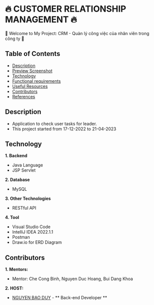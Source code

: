 # :fire: CUSTOMER RELATIONSHIP MANAGEMENT :fire:
:wave: Welcome to My Project: CRM - Quản lý công việc của nhân viên trong công ty :wave:

## Table of Contents
- [Description](#description)
- [Preview Screenshot](#preview-screenshot)
- [Technology](#technology)
- [Functional requirements](#functional-requirements)
- [Useful Resources](#useful-resources)
- [Contributors](#contributors)
- [References](#references)

## Description
- Application to check user tasks for leader.
- This project started from 17-12-2022 to 21-04-2023

## Technology

**1. Backend**
  - Java Language
  - JSP Servlet

**2. Database**
  - MySQL

**3. Other Technologies**
- RESTful API

**4. Tool**
  - Visual Studio Code
  - IntelliJ IDEA 2022.1.1
  - Postman
  - Draw.io for ERD Diagram

## Contributors
**1. Mentors:**
- Mentor: Che Cong Binh, Nguyen Duc Hoang, Bui Dang Khoa

**2. HOST:**
- [NGUYEN BAO DUY](https://github.com/CodeDao999/CRM_APP) - ** Back-end Developer **


